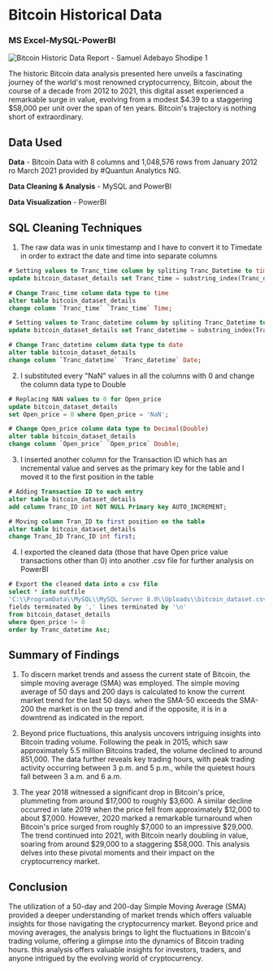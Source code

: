 # Bitcoin Historical Data
### MS Excel-MySQL-PowerBI
![Bitcoin Historic Data Report - Samuel Adebayo Shodipe 1](https://github.com/bayoshodipe/Bitcoin-Historical-Data/assets/8863358/3741b760-2b87-43b0-8ee4-11187c641547)

The historic Bitcoin data analysis presented here unveils a fascinating journey of the world's most renowned cryptocurrency, Bitcoin, about the course of a decade from 2012 to 2021, this digital asset experienced a remarkable surge in value, evolving from a modest $4.39 to a staggering $58,000 per unit over the span of ten years. Bitcoin's trajectory is nothing short of extraordinary.

## Data Used

**Data** - Bitcoin Data with 8 columns and 1,048,576 rows from January 2012 ro March 2021 provided by #Quantun Analytics NG.

**Data Cleaning & Analysis** - MySQL and PowerBI

**Data Visualization** - PowerBI

## SQL Cleaning Techniques
1. The raw data was in unix timestamp and I have to convert it to Timedate in order to extract the date and time into separate columns

```sql
# Setting values to Tranc_time column by spliting Tranc_Datetime to time
update bitcoin_dataset_details set Tranc_time = substring_index(Tranc_datetime, ' ', -1);

# Change Tranc_time column data type to time
alter table bitcoin_dataset_details 
change column `Tranc_time` `Tranc_time` Time;

# Setting values to Tranc_datetime column by spliting Tranc_Datetime to date
update bitcoin_dataset_details set Tranc_datetime = substring_index(Tranc_datetime, ' ', 1);

# Change Tranc_datetime column data type to date
alter table bitcoin_dataset_details 
change column `Tranc_datetime` `Tranc_datetime` Date;

```

2. I substituted every "NaN" values in all the columns with 0 and change the column data type to Double

```sql
# Replacing NAN values to 0 for Open_price
update bitcoin_dataset_details 
set Open_price = 0 where Open_price = 'NaN';

# Change Open_price column data type to Decimal(Double)
alter table bitcoin_dataset_details 
change column `Open_price` `Open_price` Double;

```

3. I inserted another column for the Transaction ID which has an incremental value and serves as the primary key for the table and I moved it to the first position in the table

 ```sql
# Adding Transaction ID to each entry
alter table bitcoin_dataset_details
add column Tranc_ID int NOT NULL Primary key AUTO_INCREMENT;

# Moving column Tran_ID to first position on the table
alter table bitcoin_dataset_details
change Tranc_ID Tranc_ID int first;
```

4. I exported the cleaned data (those that have Open price value transactions other than 0) into another .csv file for further analysis on PowerBI
 ```sql
# Export the cleaned data into a csv file
select * into outfile
'C:\\ProgramData\\MySQL\\MySQL Server 8.0\\Uploads\\bitcoin_dataset.csv'
fields terminated by ',' lines terminated by '\n'
from bitcoin_dataset_details
where Open_price != 0
order by Tranc_datetime Asc;
```
## Summary of Findings
1. To discern market trends and assess the current state of Bitcoin, the simple moving average (SMA) was employed. The simple moving average of 50 days and 200 days is calculated to know the current market trend for the last 50 days. when the SMA-50 exceeds the SMA-200 the market is on the up trend and if the opposite, it is in a downtrend as indicated in the report.

2. Beyond price fluctuations, this analysis uncovers intriguing insights into Bitcoin trading volume. Following the peak in 2015, which saw approximately 5.5 million Bitcoins traded, the volume declined to around 851,000. The data further reveals key trading hours, with peak trading activity occurring between 3 p.m. and 5 p.m., while the quietest hours fall between 3 a.m. and 6 a.m.

3. The year 2018 witnessed a significant drop in Bitcoin's price, plummeting from around $17,000 to roughly $3,600. A similar decline occurred in late 2019 when the price fell from approximately $12,000 to about $7,000. However, 2020 marked a remarkable turnaround when Bitcoin's price surged from roughly $7,000 to an impressive $29,000. The trend continued into 2021, with Bitcoin nearly doubling in value, soaring from around $29,000 to a staggering $58,000. This analysis delves into these pivotal moments and their impact on the cryptocurrency market.

## Conclusion
The utilization of a 50-day and 200-day Simple Moving Average (SMA) provided a deeper understanding of market trends which offers valuable insights for those navigating the cryptocurrency market. Beyond price and moving averages, the analysis brings to light the fluctuations in Bitcoin's trading volume, offering a glimpse into the dynamics of Bitcoin trading hours. this analysis offers valuable insights for investors, traders, and anyone intrigued by the evolving world of cryptocurrency.

